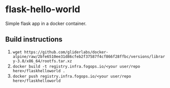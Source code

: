 # flask-hello-world
Simple flask app in a docker container.

## Build instructions
1. `wget https://github.com/gliderlabs/docker-alpine/raw/2bfe6510ee31d86cfeb2f37587f4cf866f28ffbc/versions/library-3.8/x86_64/rootfs.tar.xz`
1. `docker build -t registry.infra.fogops.io/<your user/repo here>/flaskhelloworld .`
1. `docker push registry.infra.fogops.io/<your user/repo here>/flaskhelloworld`
